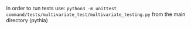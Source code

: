 In order to run tests use:
`python3 -m unittest command/tests/multivariate_test/multivariate_testing.py`
from the main directory (pythia)

